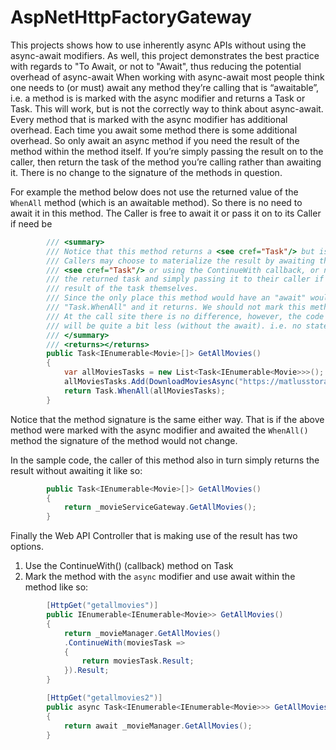 # AspNetHttpFactoryGateway
This projects shows how to use inherently async APIs without using the async-await modifiers. As well, this project demonstrates the best practice with regards to "To Await, or not to "Await", thus reducing the potential overhead of async-await
When working with async-await most people think one needs to (or must) await any method they’re calling that is “awaitable”, i.e. a method is is marked with the async modifier and returns a Task or Task<T>. This will work, but is not the correctly way to think about async-await.
Every method that is marked with the async modifier has additional overhead. Each time you await some method there is some additional overhead. So only await an async method if you need the result of the method within the method itself. If you’re simply passing the result on to the caller, then return the task of the method you’re calling rather than awaiting it. There is no change to the signature of the methods in question.

For example the method below does not use the returned value of the `WhenAll` method (which is an awaitable method). So there is no need to await it in this method. The Caller is free to await it or pass it on to its Caller if need be
```C#
        /// <summary>
        /// Notice that this method returns a <see cref="Task"/> but is Not async
        /// Callers may choose to materialize the result by awaiting the returned
        /// <see cref="Task"/> or using the ContinueWith callback, or not materializing
        /// the returned task and simply passing it to their caller if they don't need the
        /// result of the task themselves.
        /// Since the only place this method would have an "await" would be in the last line
        /// "Task.WhenAll" and it returns. We should not mark this method with the async modifier.
        /// At the call site there is no difference, however, the code generated for this method
        /// will be quite a bit less (without the await). i.e. no state machine
        /// </summary>
        /// <returns></returns>
        public Task<IEnumerable<Movie>[]> GetAllMovies()
        {
            var allMoviesTasks = new List<Task<IEnumerable<Movie>>>();
            allMoviesTasks.Add(DownloadMoviesAsync("https://matlusstorage.blob.core.windows.net/membervideos/AllMovies.json"));
            return Task.WhenAll(allMoviesTasks);
        }
```
Notice that the method signature is the same either way. That is if the above method were marked with the async modifier and awaited the `WhenAll()` method the signature of the method would not change.

In the sample code, the caller of this method also in turn simply returns the result without awaiting it like so:
```C#
        public Task<IEnumerable<Movie>[]> GetAllMovies()
        {
            return _movieServiceGateway.GetAllMovies();
        }
```
Finally the Web API Controller that is making use of the result has two options.
1. Use the ContinueWith() (callback) method on Task
2. Mark the method with the `async` modifier and use await within the method like so:
```C#
        [HttpGet("getallmovies")]
        public IEnumerable<IEnumerable<Movie>> GetAllMovies()
        {
            return _movieManager.GetAllMovies()
            .ContinueWith(moviesTask =>
            {
                return moviesTask.Result;
            }).Result;
        }

        [HttpGet("getallmovies2")]
        public async Task<IEnumerable<IEnumerable<Movie>>> GetAllMovies2()
        {
            return await _movieManager.GetAllMovies();
        }
```
